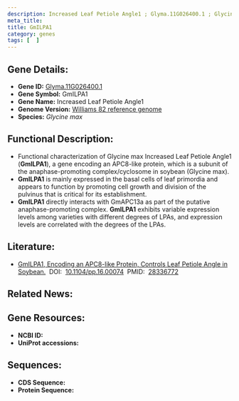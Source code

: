 ```yaml
---
description: Increased Leaf Petiole Angle1 ; Glyma.11G026400.1 ; Glycine max
meta_title:
title: GmILPA1
category: genes
tags: [  ]
---
```


## Gene Details:
- **Gene ID:**	[Glyma.11G026400.1](https://www.maizegdb.org/gene_center/gene/Glyma.11G026400.1)
- **Gene Symbol:** GmILPA1
- **Gene Name:** Increased Leaf Petiole Angle1
- **Genome Version:** [Williams 82 reference genome]()
- **Species:** *Glycine max*

## Functional Description:
   - Functional characterization of Glycine max Increased Leaf Petiole Angle1 (**GmILPA1**), a gene encoding an APC8-like protein, which is a subunit of the anaphase-promoting complex/cyclosome in soybean (Glycine max). 
   - **GmILPA1** is mainly expressed in the basal cells of leaf primordia and appears to function by promoting cell growth and division of the pulvinus that is critical for its establishment.
   - **GmILPA1** directly interacts with GmAPC13a as part of the putative anaphase-promoting complex. **GmILPA1** exhibits variable expression levels among varieties with different degrees of LPAs, and expression levels are correlated with the degrees of the LPAs.

## Literature:
   - [GmILPA1, Encoding an APC8-like Protein, Controls Leaf Petiole Angle in Soybean.]( https://academic.oup.com/plphys/article/174/2/1167/6117292?login=true)&nbsp;&nbsp;DOI:&nbsp;&nbsp;[10.1104/pp.16.00074](https://academic.oup.com/plphys/article/174/2/1167/6117292?login=true)&nbsp;&nbsp;PMID:&nbsp;&nbsp;[28336772](https://pubmed.ncbi.nlm.nih.gov/28336772/)

## Related News:

## Gene Resources:
- **NCBI ID:** [](https://www.ncbi.nlm.nih.gov/gene/?term=)
- **UniProt accessions:** [](https://www.uniprot.org/uniprotkb//entry)

## Sequences:
- **CDS Sequence:**
- **Protein Sequence:**
